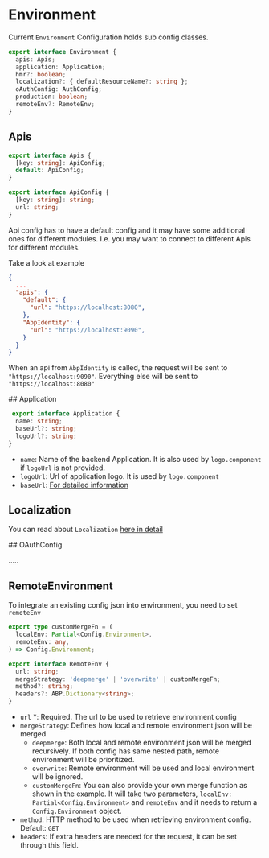 # Environment

Current `Environment` Configuration holds sub config classes. 

```typescript
export interface Environment {
  apis: Apis;
  application: Application;
  hmr?: boolean;
  localization?: { defaultResourceName?: string };
  oAuthConfig: AuthConfig;
  production: boolean;
  remoteEnv?: RemoteEnv;
}
```

## Apis

```typescript
export interface Apis {
  [key: string]: ApiConfig;
  default: ApiConfig;
}

export interface ApiConfig {
  [key: string]: string;
  url: string;
}
```

Api config has to have a default config and it may have some additional ones for different modules.
I.e. you may want to connect to different Apis for different modules. 

Take a look at example

```json
{
  ...
  "apis": {
    "default": {
      "url": "https://localhost:8080",
    },
    "AbpIdentity": {
      "url": "https://localhost:9090",
    }
  }
}
```

When an api from `AbpIdentity` is called, the request will be sent to `"https://localhost:9090"`. 
Everything else will be sent to `"https://localhost:8080"`

## Application

```typescript
 export interface Application {
  name: string;
  baseUrl?: string;
  logoUrl?: string;
}
```

* `name`: Name of the backend Application. It is also used by `logo.component` if `logoUrl` is not provided.
* `logoUrl`: Url of application logo. It is used by `logo.component`
* `baseUrl`: [For detailed information](./Multi-Tenancy.md#domain-tenant-resolver)

## Localization

You can read about `Localization` [here in detail](./Localization.md)

## OAuthConfig

.....

## RemoteEnvironment

To integrate an existing config json into environment, you need to set `remoteEnv`

```typescript
export type customMergeFn = (
  localEnv: Partial<Config.Environment>,
  remoteEnv: any,
) => Config.Environment;

export interface RemoteEnv {
  url: string;
  mergeStrategy: 'deepmerge' | 'overwrite' | customMergeFn;
  method?: string;
  headers?: ABP.Dictionary<string>;
}
```

* `url` *: Required. The url to be used to retrieve environment config
* `mergeStrategy`: Defines how local and remote environment json will be merged
  * `deepmerge`: Both local and remote environment json will be merged recursively. If both config has same nested path, remote environment will be prioritized. 
  * `overwrite`: Remote environment will be used and local environment will be ignored.
  * `customMergeFn`: You can also provide your own merge function as shown in the example. It will take two parameters, `localEnv: Partial<Config.Environment>` and `remoteEnv` and it needs to return a `Config.Environment` object.
* `method`: HTTP method to be used when retrieving environment config. Default: `GET`
* `headers`: If extra headers are needed for the request, it can be set through this field.